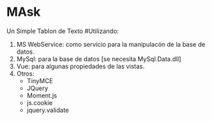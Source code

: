 # MAsk
Un Simple Tablon de Texto
#Utilizando:
1. MS WebService: como servicio para la manipulacón de la base de datos.
1. MySql: para la base de datos [se necesita MySql.Data.dll]
1. Vue: para algunas propiedades de las vistas.
1. Otros:
    * TinyMCE
    * JQuery
    * Moment.js
    * js.cookie
    * jquery.validate
